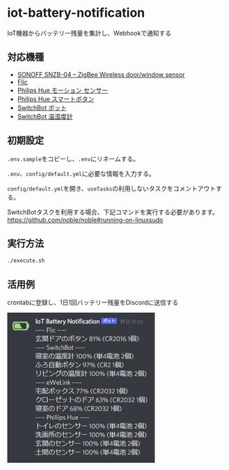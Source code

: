 # iot-battery-notification

IoT機器からバッテリー残量を集計し、Webhookで通知する

## 対応機種
* [SONOFF SNZB-04 – ZigBee Wireless door/window sensor](https://itead.cc/product/sonoff-snzb-04-zigbee-wireless-door-window-sensor/)
* [Flic](https://flic.io/)
* [Philips Hue モーション センサー](https://www.philips-hue.com/ja-jp/p/hue-motion-sensor/8718696769881)
* [Philips Hue スマートボタン](https://www.philips-hue.com/ja-jp/p/hue-smart-button/8719514342682)
* [SwitchBot ボット](https://www.switchbot.jp/products/switchbot-bot)
* [SwitchBot 温湿度計](https://www.switchbot.jp/products/switchbot-meter)

## 初期設定
`.env.sample`をコピーし、`.env`にリネームする。

`.env`、`config/default.yml`に必要な情報を入力する。

`config/default.yml`を開き、`useTasks`の利用しないタスクをコメントアウトする。

SwitchBotタスクを利用する場合、下記コマンドを実行する必要があります。  
https://github.com/noble/noble#running-on-linuxsudo

## 実行方法
```bash
./execute.sh
```

## 活用例
crontabに登録し、1日1回バッテリー残量をDiscordに送信する

![](images/2021-09-17-06-55-40.png)
